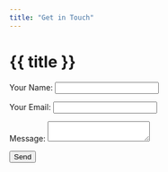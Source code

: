 ```yaml
---
title: "Get in Touch"
---
```


# {{ title }}

<form name="contact" method="POST" netlify>
  <input type="hidden" name="subject" value="New Contact from iGEM Team Site">
  <p>
    <label>Your Name: <input type="text" name="name" /></label>
  </p>
  <p>
    <label>Your Email: <input type="email" name="email" /></label>
  </p>
  <p>
    <label>Message: <textarea name="message"></textarea></label>
  </p>
  <p>
    <button type="submit">Send</button>
  </p>
</form>

